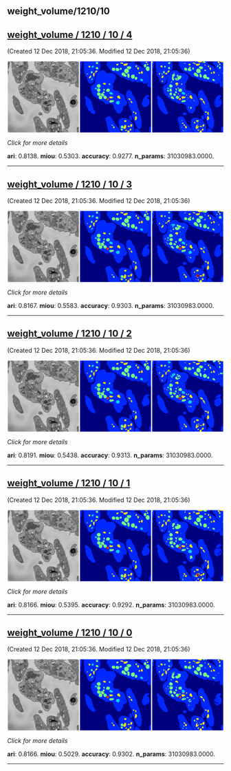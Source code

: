 
## weight_volume/1210/10

<div class="thumbnail"><a href="4"><h2>weight_volume / 1210 / 10 / 4</h2></a><p>(Created 12 Dec 2018, 21:05:36. Modified 12 Dec 2018, 21:05:36)
</p><a href="4"><img src="4/media/summary.png" align="center"></a><p><i>Click for more details</i>
</p></div>

**ari**: 0.8138. **miou**: 0.5303. **accuracy**: 0.9277. **n_params**: 31030983.0000. 

---

<div class="thumbnail"><a href="3"><h2>weight_volume / 1210 / 10 / 3</h2></a><p>(Created 12 Dec 2018, 21:05:36. Modified 12 Dec 2018, 21:05:36)
</p><a href="3"><img src="3/media/summary.png" align="center"></a><p><i>Click for more details</i>
</p></div>

**ari**: 0.8167. **miou**: 0.5583. **accuracy**: 0.9303. **n_params**: 31030983.0000. 

---

<div class="thumbnail"><a href="2"><h2>weight_volume / 1210 / 10 / 2</h2></a><p>(Created 12 Dec 2018, 21:05:36. Modified 12 Dec 2018, 21:05:36)
</p><a href="2"><img src="2/media/summary.png" align="center"></a><p><i>Click for more details</i>
</p></div>

**ari**: 0.8191. **miou**: 0.5438. **accuracy**: 0.9313. **n_params**: 31030983.0000. 

---

<div class="thumbnail"><a href="1"><h2>weight_volume / 1210 / 10 / 1</h2></a><p>(Created 12 Dec 2018, 21:05:36. Modified 12 Dec 2018, 21:05:36)
</p><a href="1"><img src="1/media/summary.png" align="center"></a><p><i>Click for more details</i>
</p></div>

**ari**: 0.8166. **miou**: 0.5395. **accuracy**: 0.9292. **n_params**: 31030983.0000. 

---

<div class="thumbnail"><a href="0"><h2>weight_volume / 1210 / 10 / 0</h2></a><p>(Created 12 Dec 2018, 21:05:36. Modified 12 Dec 2018, 21:05:36)
</p><a href="0"><img src="0/media/summary.png" align="center"></a><p><i>Click for more details</i>
</p></div>

**ari**: 0.8166. **miou**: 0.5029. **accuracy**: 0.9302. **n_params**: 31030983.0000. 

---